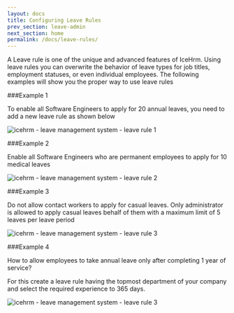 ```yaml
---
layout: docs
title: Configuring Leave Rules
prev_section: leave-admin
next_section: home
permalink: /docs/leave-rules/
---
```


A Leave rule is one of the unique and advanced features of IceHrm. Using leave rules you can overwrite the behavior of leave types for job titles, employment statuses, or even individual employees. The following examples will show you the proper way to use leave rules

###Example 1

<div class="note info">
  <p>
  To enable all Software Engineers to apply for 20 annual leaves, you need to add a new leave rule as shown below
  </p>
</div>

![icehrm - leave management system - leave rule 1](https://icehrm.com/explore/wp-content/uploads/2022/09/Untitled-900-%C3%97-900px.png)

###Example 2

<div class="note info">
  <p>
  Enable all Software Engineers who are permanent employees to apply for 10 medical leaves
  </p>
</div>

![icehrm - leave management system - leave rule 2](https://icehrm.com/explore/wp-content/uploads/2022/09/Untitled-900-%C3%97-900px-1.png)

###Example 3

<div class="note info">
  <p>
  Do not allow contact workers to apply for casual leaves. Only administrator is allowed to apply casual leaves behalf of them with a maximum limit of 5 leaves per leave period
  </p>
</div>

![icehrm - leave management system - leave rule 3](https://icehrm.com/explore/wp-content/uploads/2022/09/Untitled-900-%C3%97-900px-2.png)

###Example 4

<div class="note info">
  <p>
  How to allow employees to take annual leave only after completing 1 year of service?

For this create a leave rule having the topmost department of your company and select the required experience to 365 days.
  </p>
</div>

![icehrm - leave management system - leave rule 3](https://icehrm.com/explore/wp-content/uploads/2022/09/Untitled-900-%C3%97-900px-3.png)